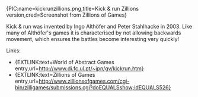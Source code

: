 {PIC:name=kickrunzillions.png,title=Kick & run Zillions version,cred=Screenshot from Zillions of Games}

Kick & run was invented by Ingo Althöfer and Peter Stahlhacke in 2003. Like many of Althöfer's games it is characterised by not allowing backwards movement, which ensures the battles become interesting very quickly!

Links:

- {EXTLINK:text=World of Abstract Games entry,url=http://www.di.fc.ul.pt/~jpn/gv/kickrun.htm}
- {EXTLINK:text=Zillions of Games entry,url=http://www.zillionsofgames.com/cgi-bin/zilligames/submissions.cgi?doEQUALSshow;idEQUALS526}
